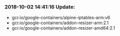 ### 2018-10-02 14:41:16 Update:

- gcr.io/google-containers/alpine-iptables-arm:v6
- gcr.io/google-containers/addon-resizer-arm:2.1
- gcr.io/google-containers/addon-resizer-amd64:2.1
